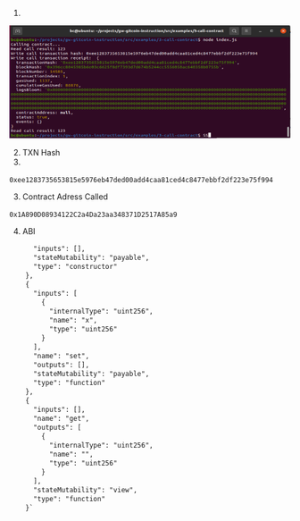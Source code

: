 1.

![Console](https://github.com/cesheep/gitcoin-nervo/blob/main/Step%203/ConsoleContractCall.png)

2. TXN Hash
3. 
```0xee1283735653815e5976eb47ded00add4caa81ced4c8477ebbf2df223e75f994```

3. Contract Adress Called

```0x1A890D08934122C2a4Da23aa348371D2517A85a9```

4. ABI

```{
      "inputs": [],
      "stateMutability": "payable",
      "type": "constructor"
    },
    {
      "inputs": [
        {
          "internalType": "uint256",
          "name": "x",
          "type": "uint256"
        }
      ],
      "name": "set",
      "outputs": [],
      "stateMutability": "payable",
      "type": "function"
    },
    {
      "inputs": [],
      "name": "get",
      "outputs": [
        {
          "internalType": "uint256",
          "name": "",
          "type": "uint256"
        }
      ],
      "stateMutability": "view",
      "type": "function"
    }`
```
